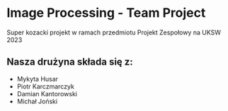 # Image Processing - Team Project
Super kozacki projekt w ramach przedmiotu Projekt Zespołowy na UKSW 2023
## Nasza drużyna składa się z:
- Mykyta Husar
- Piotr Karczmarczyk
- Damian Kantorowski
- Michał Joński

